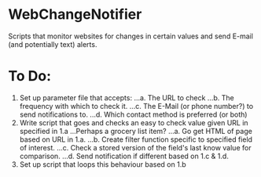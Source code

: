 # WebChangeNotifier
Scripts that monitor websites for changes in certain values and send E-mail (and potentially text) alerts.

# To Do:
1. Set up parameter file that accepts:
...a. The URL to check
...b. The frequency with which to check it.
...c. The E-Mail (or phone number?) to send notifications to.
...d. Which contact method is preferred (or both)
2. Write script that goes and checks an easy to check value given URL in specified in 1.a
...Perhaps a grocery list item?
...a. Go get HTML of page based on URL in 1.a.
...b. Create filter function specific to specified field of interest.
...c. Check a stored version of the field's last know value for comparison.
...d. Send notification if different based on 1.c & 1.d.
3. Set up script that loops this behaviour based on 1.b
